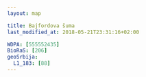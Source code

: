 ```yaml
---
layout: map

title: Bajfordova šuma
last_modified_at: 2018-05-21T23:31:16+02:00

WDPA: [555552435]
BioRaS: [206]
geoSrbija:
  L1_183: [88]
---
```

